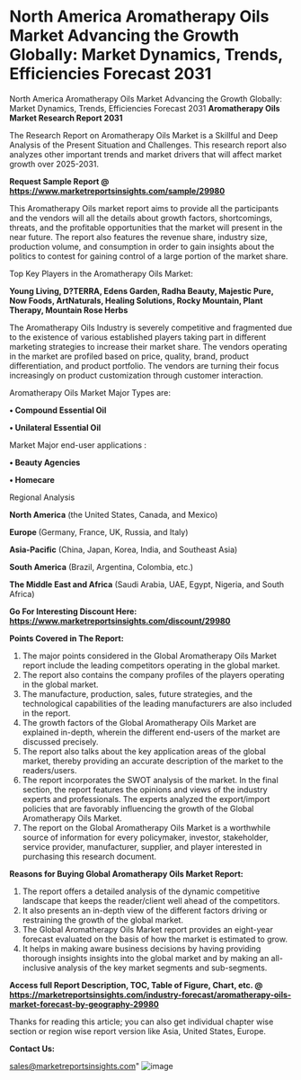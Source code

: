 # North America Aromatherapy Oils Market Advancing the Growth Globally: Market Dynamics, Trends, Efficiencies Forecast 2031
North America Aromatherapy Oils Market Advancing the Growth Globally: Market Dynamics, Trends, Efficiencies Forecast 2031
<strong>Aromatherapy Oils Market Research Report 2031</strong>

The Research Report on Aromatherapy Oils Market is a Skillful and Deep Analysis of the Present Situation and Challenges. This research report also analyzes other important trends and market drivers that will affect market growth over 2025-2031.

<strong>Request Sample Report @ <a href=https://www.marketreportsinsights.com/sample/29980>https://www.marketreportsinsights.com/sample/29980</a></strong>

This Aromatherapy Oils market report aims to provide all the participants and the vendors will all the details about growth factors, shortcomings, threats, and the profitable opportunities that the market will present in the near future. The report also features the revenue share, industry size, production volume, and consumption in order to gain insights about the politics to contest for gaining control of a large portion of the market share.

Top Key Players in the Aromatherapy Oils Market:

<strong>Young Living, D?TERRA, Edens Garden, Radha Beauty, Majestic Pure, Now Foods, ArtNaturals, Healing Solutions, Rocky Mountain, Plant Therapy, Mountain Rose Herbs</strong>

The Aromatherapy Oils Industry is severely competitive and fragmented due to the existence of various established players taking part in different marketing strategies to increase their market share. The vendors operating in the market are profiled based on price, quality, brand, product differentiation, and product portfolio. The vendors are turning their focus increasingly on product customization through customer interaction.

Aromatherapy Oils Market Major Types are:

<strong>• Compound Essential Oil

• Unilateral Essential Oil</strong>

Market Major end-user applications :

<strong>• Beauty Agencies

• Homecare</strong>

Regional Analysis

</u><strong><b>North America</b></strong> (the United States, Canada, and Mexico)

<strong><b>Europe </b></strong>(Germany, France, UK, Russia, and Italy)

<strong><b>Asia-Pacific</b></strong> (China, Japan, Korea, India, and Southeast Asia)

<strong><b>South America</b></strong> (Brazil, Argentina, Colombia, etc.)

<strong><b>The Middle East and Africa</b></strong> (Saudi Arabia, UAE, Egypt, Nigeria, and South Africa)

<strong>Go For Interesting Discount Here: <a href=https://www.marketreportsinsights.com/discount/29980>https://www.marketreportsinsights.com/discount/29980</a></strong>

<strong>Points Covered in The Report:</strong>
<ol>
  <li>The major points considered in the Global Aromatherapy Oils Market report include the leading competitors operating in the global market.</li>
  <li>The report also contains the company profiles of the players operating in the global market.</li>
  <li>The manufacture, production, sales, future strategies, and the technological capabilities of the leading manufacturers are also included in the report.</li>
  <li>The growth factors of the Global Aromatherapy Oils Market are explained in-depth, wherein the different end-users of the market are discussed precisely.</li>
  <li>The report also talks about the key application areas of the global market, thereby providing an accurate description of the market to the readers/users.</li>
  <li>The report incorporates the SWOT analysis of the market. In the final section, the report features the opinions and views of the industry experts and professionals. The experts analyzed the export/import policies that are favorably influencing the growth of the Global Aromatherapy Oils Market.</li>
  <li>The report on the Global Aromatherapy Oils Market is a worthwhile source of information for every policymaker, investor, stakeholder, service provider, manufacturer, supplier, and player interested in purchasing this research document.</li>
</ol>
<strong>Reasons for Buying Global Aromatherapy Oils Market Report:</strong>

<ol>
  <li>The report offers a detailed analysis of the dynamic competitive landscape that keeps the reader/client well ahead of the competitors.</li>
  <li>It also presents an in-depth view of the different factors driving or restraining the growth of the global market.</li>
  <li>The Global Aromatherapy Oils Market report provides an eight-year forecast evaluated on the basis of how the market is estimated to grow.</li>
  <li>It helps in making aware business decisions by having providing thorough insights insights into the global market and by making an all-inclusive analysis of the key market segments and sub-segments.</li>
</ol>
<strong>Access full Report Description, TOC, Table of Figure, Chart, etc. @ <a href=https://marketreportsinsights.com/industry-forecast/aromatherapy-oils-market-forecast-by-geography-29980>https://marketreportsinsights.com/industry-forecast/aromatherapy-oils-market-forecast-by-geography-29980</a></strong>


Thanks for reading this article; you can also get individual chapter wise section or region wise report version like Asia, United States, Europe.

<strong>Contact Us:</strong>

sales@marketreportsinsights.com"
![image](https://github.com/user-attachments/assets/5a38fdd0-a1ad-4a4b-93a4-a6c4d56964b5)
